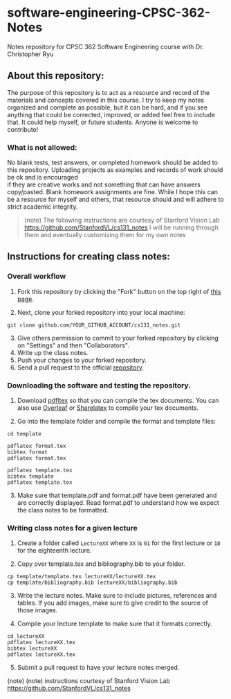 # software-engineering-CPSC-362-Notes
Notes repository for CPSC 362 Software Engineering course with Dr. Christopher Ryu

## About this repository:
The purpose of this repository is to act as a resource and record of the materials
and concepts covered in this course. I try to keep my notes organized and complete as 
possible, but it can be hard, and if you see anything that could be corrected, improved,
or added feel free to include that. It could help myself, or future students. 
Anyone is welcome to contribute! 

### What is not allowed: 
No blank tests, test answers, or completed homework should be added to this repository.
Uploading projects as examples and records of work should be ok and is encouraged  
if they are creative works and not something that can have answers copy/pasted. 
Blank homework assignments are fine. 
While I hope this can be a resource for myself and others, 
that resource should and will adhere to strict academic integrity. 

> (note) The following instructions are courtesy of Stanford Vision Lab https://github.com/StanfordVL/cs131_notes
> I will be running through them and eventually customizing them for my own notes 

## Instructions for creating class notes:

### Overall workflow
1. Fork this repository by clicking the "Fork" button on the top right of [this
page](https://github.com/StanfordVL/cs131_notes).

2. Next, clone your forked repository into your local machine:
```
git clone github.com/YOUR_GITHUB_ACCOUNT/cs131_notes.git
```
3. Give others permission to commit to your forked repository by clicking on
"Settings" and then "Collaborators".
3. Write up the class notes.
4. Push your changes to your forked repository.
5. Send a pull request to the official
[repository](https://github.com/StanfordVL/cs131_notes).

### Downloading the software and testing the repository.
1. Download [pdfltex](https://www.tug.org/applications/pdftex/) so that you can
compile the tex documents. You can also use [Overleaf](overleaf.com) or
[Sharelatex](sharelatex.com) to compile your tex documents.

2. Go into the template folder and compile the format and template files:
```
cd template

pdflatex format.tex
bibtex format
pdflatex format.tex

pdflatex template.tex
bibtex template
pdflatex template.tex
```

3. Make sure that template.pdf and format.pdf have been generated and are correctly
displayed. Read format.pdf to understand how we expect the class notes to be
formatted.

### Writing class notes for a given lecture
1. Create a folder called `LectureXX` where `XX` is `01` for the first lecture
or `18` for the eighteenth lecture.

2. Copy over template.tex and bibliography.bib to your folder.
```
cp template/template.tex lectureXX/lectureXX.tex
cp template/bibliography.bib lectureXX/bibliography.bib
```

3. Write the lecture notes. Make sure to include pictures, references and
tables. If you add images, make sure to give credit to the source of those
images.

4. Compile your lecture template to make sure that it formats correctly.
```
cd lectureXX
pdflatex lectureXX.tex
bibtex lectureXX
pdflatex lectureXX.tex
```
5. Submit a pull request to have your lecture notes merged.

(note) (note) instructions courtesy of Stanford Vision Lab https://github.com/StanfordVL/cs131_notes

